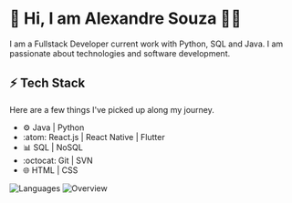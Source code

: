 # 👋 Hi, I am Alexandre Souza :technologist:

I am a Fullstack Developer current work with Python, SQL and Java. I am passionate about technologies and software development.

## :zap: Tech Stack
Here are a few things I've picked up along my journey.

* :gear: Java | Python 
* :atom: React.js | React Native | Flutter
* :bar_chart: SQL | NoSQL
* :octocat: Git | SVN
* :globe_with_meridians: HTML | CSS


![Languages](https://github.com/AlexandreSnow/github-stats/blob/master/generated/languages.svg)
![Overview](https://github.com/AlexandreSnow/github-stats/blob/master/generated/overview.svg)
